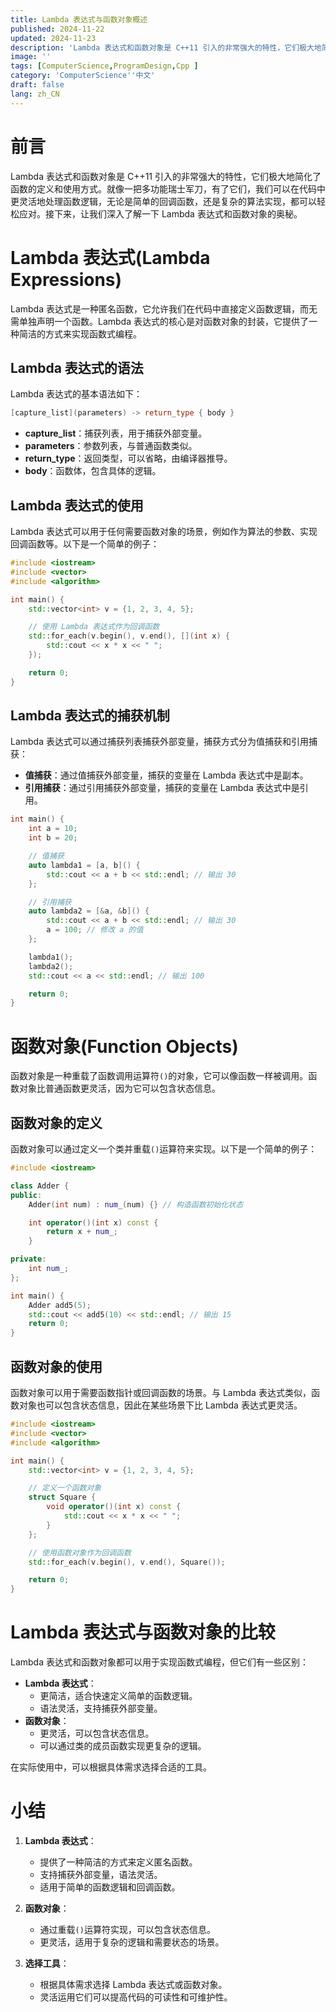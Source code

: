 ```yaml
---
title: Lambda 表达式与函数对象概述
published: 2024-11-22
updated: 2024-11-23
description: 'Lambda 表达式和函数对象是 C++11 引入的非常强大的特性，它们极大地简化了函数的定义和使用方式。就像一把多功能瑞士军刀，有了它们，我们可以在代码中更灵活地处理函数逻辑，无论是简单的回调函数，还是复杂的算法实现，都可以轻松应对。'
image: ''
tags: [ComputerScience,ProgramDesign,Cpp ]
category: 'ComputerScience''中文'
draft: false 
lang: zh_CN
---
```


# 前言

Lambda 表达式和函数对象是 C++11 引入的非常强大的特性，它们极大地简化了函数的定义和使用方式。就像一把多功能瑞士军刀，有了它们，我们可以在代码中更灵活地处理函数逻辑，无论是简单的回调函数，还是复杂的算法实现，都可以轻松应对。接下来，让我们深入了解一下 Lambda 表达式和函数对象的奥秘。


# Lambda 表达式(Lambda Expressions)

Lambda 表达式是一种匿名函数，它允许我们在代码中直接定义函数逻辑，而无需单独声明一个函数。Lambda 表达式的核心是对函数对象的封装，它提供了一种简洁的方式来实现函数式编程。

## Lambda 表达式的语法

Lambda 表达式的基本语法如下：

```cpp
[capture_list](parameters) -> return_type { body }
```

- **capture_list**：捕获列表，用于捕获外部变量。
- **parameters**：参数列表，与普通函数类似。
- **return_type**：返回类型，可以省略，由编译器推导。
- **body**：函数体，包含具体的逻辑。

## Lambda 表达式的使用

Lambda 表达式可以用于任何需要函数对象的场景，例如作为算法的参数、实现回调函数等。以下是一个简单的例子：

```cpp
#include <iostream>
#include <vector>
#include <algorithm>

int main() {
    std::vector<int> v = {1, 2, 3, 4, 5};

    // 使用 Lambda 表达式作为回调函数
    std::for_each(v.begin(), v.end(), [](int x) {
        std::cout << x * x << " ";
    });

    return 0;
}
```

## Lambda 表达式的捕获机制

Lambda 表达式可以通过捕获列表捕获外部变量，捕获方式分为值捕获和引用捕获：

- **值捕获**：通过值捕获外部变量，捕获的变量在 Lambda 表达式中是副本。
- **引用捕获**：通过引用捕获外部变量，捕获的变量在 Lambda 表达式中是引用。

```cpp
int main() {
    int a = 10;
    int b = 20;

    // 值捕获
    auto lambda1 = [a, b]() {
        std::cout << a + b << std::endl; // 输出 30
    };

    // 引用捕获
    auto lambda2 = [&a, &b]() {
        std::cout << a + b << std::endl; // 输出 30
        a = 100; // 修改 a 的值
    };

    lambda1();
    lambda2();
    std::cout << a << std::endl; // 输出 100

    return 0;
}
```

# 函数对象(Function Objects)

函数对象是一种重载了函数调用运算符`()`的对象，它可以像函数一样被调用。函数对象比普通函数更灵活，因为它可以包含状态信息。

## 函数对象的定义

函数对象可以通过定义一个类并重载`()`运算符来实现。以下是一个简单的例子：

```cpp
#include <iostream>

class Adder {
public:
    Adder(int num) : num_(num) {} // 构造函数初始化状态

    int operator()(int x) const {
        return x + num_;
    }

private:
    int num_;
};

int main() {
    Adder add5(5);
    std::cout << add5(10) << std::endl; // 输出 15
    return 0;
}
```

## 函数对象的使用

函数对象可以用于需要函数指针或回调函数的场景。与 Lambda 表达式类似，函数对象也可以包含状态信息，因此在某些场景下比 Lambda 表达式更灵活。

```cpp
#include <iostream>
#include <vector>
#include <algorithm>

int main() {
    std::vector<int> v = {1, 2, 3, 4, 5};

    // 定义一个函数对象
    struct Square {
        void operator()(int x) const {
            std::cout << x * x << " ";
        }
    };

    // 使用函数对象作为回调函数
    std::for_each(v.begin(), v.end(), Square());

    return 0;
}
```

# Lambda 表达式与函数对象的比较

Lambda 表达式和函数对象都可以用于实现函数式编程，但它们有一些区别：

- **Lambda 表达式**：
  - 更简洁，适合快速定义简单的函数逻辑。
  - 语法灵活，支持捕获外部变量。
- **函数对象**：
  - 更灵活，可以包含状态信息。
  - 可以通过类的成员函数实现更复杂的逻辑。

在实际使用中，可以根据具体需求选择合适的工具。

# 小结

1. **Lambda 表达式**：
   - 提供了一种简洁的方式来定义匿名函数。
   - 支持捕获外部变量，语法灵活。
   - 适用于简单的函数逻辑和回调函数。

2. **函数对象**：
   - 通过重载`()`运算符实现，可以包含状态信息。
   - 更灵活，适用于复杂的逻辑和需要状态的场景。

3. **选择工具**：
   - 根据具体需求选择 Lambda 表达式或函数对象。
   - 灵活运用它们可以提高代码的可读性和可维护性。

